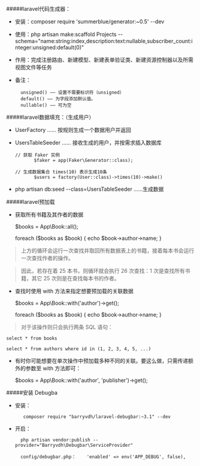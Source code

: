 #####laravel代码生成器：

* 安装：composer require 'summerblue/generator:~0.5' --dev

* 使用：php artisan make:scaffold Projects --schema="name:string:index,description:text:nullable,subscriber_count:integer:unsigned:default(0)"

 * 作用：完成注册路由、新建模型、新建表单验证类、新建资源控制器以及所需视图文件等任务
  
* 备注：  
 
        unsigned() —— 设置不需要标识符（unsigned）
        default() —— 为字段添加默认值。
        nullable() —— 可为空
   

#####laravel数据填充：（生成用户）

*   UserFactory  …… 按规则生成一个数据用户并返回
*   UsersTableSeeder …… 接收生成的用户，并按需求插入数据库 
    
        // 获取 Faker 实例
               $faker = app(Faker\Generator::class);
               
        // 生成数据集合 times(10) 表示生成10条
               $users = factory(User::class)->times(10)->make()
               
*    php artisan db:seed --class=UsersTableSeeder  ……生成数据


#####laravel预加载

* 获取所有书籍及其作者的数据


    $books = App\Book::all();
    
    foreach ($books as $book) {
        echo $book->author->name;
    }
    
> 上方的循环会运行一次查找并取回所有数据表上的书籍，接着每本书会运行一次查找作者的操作。

> 因此，若存在着 25 本书，则循环就会执行 26 次查找：1 次是查找所有书籍，其它 25 次则是在查找每本书的作者。

* 查找时使用 with 方法来指定想要预加载的关联数据


    $books = App\Book::with('author')->get();
    
    foreach ($books as $book) {
        echo $book->author->name;
    }
    
>对于该操作则只会执行两条 SQL 语句：

    select * from books
    
    select * from authors where id in (1, 2, 3, 4, 5, ...)
    
* 有时你可能想要在单次操作中预加载多种不同的关联。要这么做，只需传递额外的参数至 with 方法即可：
   
    $books = App\Book::with('author', 'publisher')->get();



#####安装 Debugba

* 安装：

         composer require "barryvdh/laravel-debugbar:~3.1" --dev
         
* 开启：

        php artisan vendor:publish --provider="Barryvdh\Debugbar\ServiceProvider"
        
        config/debugbar.php：    'enabled' => env('APP_DEBUG', false),
 




